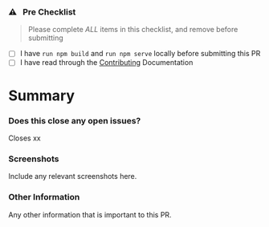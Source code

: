 ### ⚠️ &nbsp;&nbsp;Pre Checklist

> Please complete _ALL_ items in this checklist, and remove before submitting

- [ ] I have `run npm build` and `run npm serve` locally before submitting this PR
- [ ] I have read through the [Contributing](https://devlake.apache.org/community/) Documentation

# Summary

<!--
Thanks for submitting a pull request!

We appreciate you spending the time to work on these changes.
Please fill out as many sections below as possible.
-->

### Does this close any open issues?
Closes xx

### Screenshots
Include any relevant screenshots here.

### Other Information
Any other information that is important to this PR.
